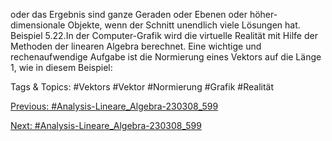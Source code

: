 oder das Ergebnis sind ganze Geraden oder Ebenen oder höher-dimensionale Objekte, wenn der Schnitt
unendlich viele Lösungen hat.
Beispiel 5.22.In der Computer-Grafik wird die virtuelle Realität mit Hilfe der Methoden der linearen
Algebra berechnet. Eine wichtige und rechenaufwendige Aufgabe ist die Normierung eines Vektors auf
die Länge 1, wie in diesem Beispiel:

   Tags & Topics:
   #Vektors
   #Vektor
   #Normierung
   #Grafik
   #Realität

[Previous: #Analysis-Lineare_Algebra-230308_599](Analysis-Lineare_Algebra-230308_599.md)

[Next: #Analysis-Lineare_Algebra-230308_599](Analysis-Lineare_Algebra-230308_599.md)